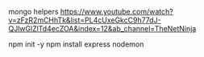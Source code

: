 mongo helpers
https://www.youtube.com/watch?v=zFzR2mCHhTk&list=PL4cUxeGkcC9h77dJ-QJlwGlZlTd4ecZOA&index=12&ab_channel=TheNetNinja

<!-- START -->

npm init -y
npm install express nodemon
